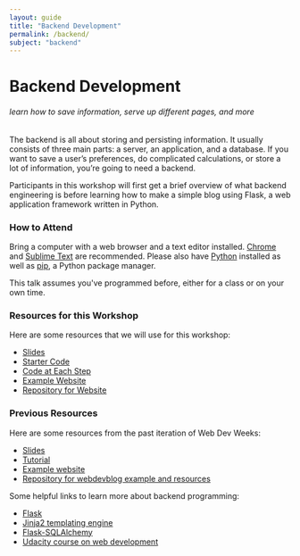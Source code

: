 ```yaml
---
layout: guide
title: "Backend Development"
permalink: /backend/
subject: "backend"
---
```


# Backend Development

###### learn how to save information, serve up different pages, and more

The backend is all about storing and persisting information.  It usually
consists of three main parts: a server, an application, and a database. If you
want to save a user’s preferences, do complicated calculations, or store a lot
of information, you’re going to need a backend.

Participants in this workshop will first get a brief overview of what backend
engineering is before learning how to make a simple blog using Flask, a web
application framework written in Python.


### How to Attend

Bring a computer with a web browser and a text editor installed.
[Chrome](https://www.google.com/chrome/browser/desktop/index.html) and
[Sublime Text](http://www.sublimetext.com/) are recommended.  Please also have
[Python](https://www.python.org/downloads/) installed as well as
[pip](https://pip.pypa.io/en/stable/installing/), a Python package manager.

This talk assumes you've programmed before, either for a class or on your own
time.


### Resources for this Workshop

Here are some resources that we will use for this workshop:

- [Slides](f15/slides.pdf)
- [Starter Code](f15/wdwdemo.zip)
- [Code at Each Step](https://github.com/bryanyan/flasktalk/tree/master/resources)
- [Example Website](http://flasktalk.herokuapp.com)
- [Repository for Website](https://github.com/bryanyan/flasktalk)

### Previous Resources

Here are some resources from the past iteration of Web Dev Weeks:

- [Slides](https://github.com/anbenson/webdevblog/raw/master/resources/WebDevWeeks-Backend.pdf)
- [Tutorial](https://docs.google.com/document/d/1dUa36KFGPPwruOIOxDfKkVyqf5ZboZ0AiHdyNYniFWA/edit?pli=1)
- [Example website](http://webdevblog.herokuapp.com/)
- [Repository for webdevblog example and resources](https://github.com/anbenson/webdevblog)

Some helpful links to learn more about backend programming:

- [Flask](http://flask.pocoo.org/)
- [Jinja2 templating engine](http://jinja.pocoo.org/)
- [Flask-SQLAlchemy](http://pythonhosted.org/Flask-SQLAlchemy/quickstart.html)
- [Udacity course on web development](https://www.udacity.com/course/cs253)
